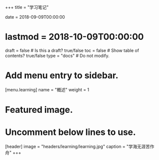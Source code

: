 +++
title = "学习笔记"

date = 2018-09-09T00:00:00
# lastmod = 2018-10-09T00:00:00

draft = false  # Is this a draft? true/false
toc = false  # Show table of contents? true/false
type = "docs"  # Do not modify.

# Add menu entry to sidebar.
[menu.learning]
  name = "概述"
  weight = 1

# Featured image.
# Uncomment below lines to use.
[header]
 image = "headers/learning/learning.jpg"
 caption = "学海无涯苦作舟"
+++
